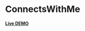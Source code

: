 # ConnectsWithMe
<h4 style:"color:red"><a href="https://rishabh8210.github.io/ConnectsWithMe/">Live DEMO</a><h4>

